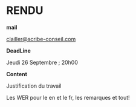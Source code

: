# RENDU

**mail**

clailler@scribe-conseil.com

**DeadLine**

Jeudi 26 Septembre ; 20h00

**Content**

Justification du travail

Les WER pour le en et le fr,
les remarques et tout!

